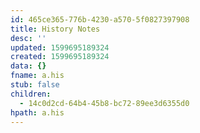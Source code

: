 ```yaml
---
id: 465ce365-776b-4230-a570-5f0827397908
title: History Notes
desc: ''
updated: 1599695189324
created: 1599695189324
data: {}
fname: a.his
stub: false
children:
  - 14c0d2cd-64b4-45b8-bc72-89ee3d6355d0
hpath: a.his
---
```


